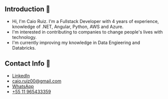 ## Introduction 👋

- Hi, I'm Caio Ruiz. I'm a Fullstack Developer with 4 years of experience, knowledge of .NET, Angular, Python, AWS and Azure.
- I'm interested in contributing to companies to change people's lives with technology.
- I'm currently improving my knowledge in Data Engieering and Databricks.

## Contact Info 📱
- [LinkedIn](https://linkedin.com/in/caio-henrique-ventura-ruiz/)
- [caio.ruiz00@gmail.com](mailto:caio.ruiz00@gmail.com)
- [WhatsApp](https://wa.me/5511965433359/)
- [+55 11 965433359](tel:+55-11-965433359)
